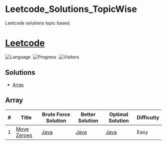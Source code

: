 # Leetcode_Solutions_TopicWise
Leetcode solutions topic based.

# [Leetcode](https://leetcode.com/)

![Language](https://img.shields.io/badge/language-JAVA%20%20-orange.svg)&nbsp;
![Progress](https://img.shields.io/badge/progress-1%20%2F%20300-ff69b4.svg)&nbsp;
![Visitors](https://visitor-badge.laobi.icu/badge?page_id=Sanidhyasrivastava123.leetcode.solutions)

## Solutions

* [Array](https://github.com/Sanidhyasrivastava123/GeeksForGeeks-Solutions#array)

## Array
|  #  | Title           | Brute Force Solution       | Better Solution           | Optimal Solution           | Difficulty    | 
|-----|---------------- | --------------- | --------------- | --------------- | ------------- |
1 | [Move Zeroes](https://leetcode.com/problems/move-zeroes/description/) | [Java](https://github.com/Sanidhyasrivastava123/GeeksForGeeks-Solutions/blob/main/Mathematics/CountDigits.java)  | [Java](https://github.com/Sanidhyasrivastava123/GeeksForGeeks-Solutions/blob/main/Mathematics/CountDigits.java) | [Java](https://github.com/Sanidhyasrivastava123/GeeksForGeeks-Solutions/blob/main/Mathematics/CountDigits.java)     | Easy         ||
